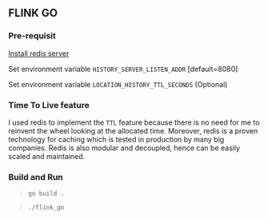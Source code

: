 ## FLINK GO

### Pre-requisit

[Install redis server](https://redis.io/download, "Redis")

Set environment variable `HISTORY_SERVER_LISTEN_ADDR` [default=8080]

Set environment variable `LOCATION_HISTORY_TTL_SECONDS` (Optional)

### Time To Live feature

I used redis to implement the `TTL` feature because there is no need for me to reinvent the wheel looking at the allocated time. Moreover, redis is a proven technology for caching which is tested in production by many big companies.
Redis is also modular and decoupled, hence can be easily scaled and maintained.

### Build and Run

> `go build .`

> `./flink_go`
